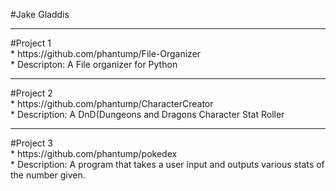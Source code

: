#Jake Gladdis
<hr>
#Project 1<br>
  * https://github.com/phantump/File-Organizer <br>
  * Descripton: A File organizer for Python
<hr>
#Project 2<br>
  * https://github.com/phantump/CharacterCreator <br>
  * Description: A DnD(Dungeons and Dragons Character Stat Roller
 <hr>
#Project 3<br>
  * https://github.com/phantump/pokedex  <br>
  * Description: A program that takes a user input and outputs various stats of the number given.
